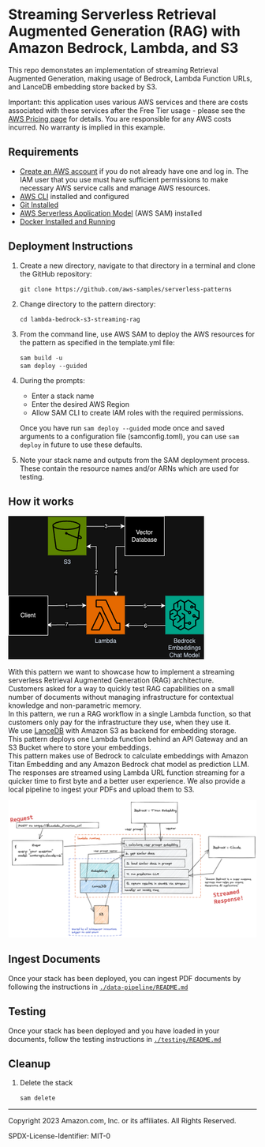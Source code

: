 # Streaming Serverless Retrieval Augmented Generation (RAG) with Amazon Bedrock, Lambda, and S3

This repo demonstates an implementation of streaming Retrieval Augmented Generation, making usage of Bedrock, Lambda Function URLs, and LanceDB embedding store backed by S3.


Important: this application uses various AWS services and there are costs associated with these services after the Free Tier usage - please see the [AWS Pricing page](https://aws.amazon.com/pricing/) for details. You are responsible for any AWS costs incurred. No warranty is implied in this example.

## Requirements

* [Create an AWS account](https://portal.aws.amazon.com/gp/aws/developer/registration/index.html) if you do not already have one and log in. The IAM user that you use must have sufficient permissions to make necessary AWS service calls and manage AWS resources.
* [AWS CLI](https://docs.aws.amazon.com/cli/latest/userguide/install-cliv2.html) installed and configured
* [Git Installed](https://git-scm.com/book/en/v2/Getting-Started-Installing-Git)
* [AWS Serverless Application Model](https://docs.aws.amazon.com/serverless-application-model/latest/developerguide/serverless-sam-cli-install.html) (AWS SAM) installed
* [Docker Installed and Running](https://docs.aws.amazon.com/serverless-application-model/latest/developerguide/install-docker.html)

## Deployment Instructions

1. Create a new directory, navigate to that directory in a terminal and clone the GitHub repository:
    ``` 
    git clone https://github.com/aws-samples/serverless-patterns
    ```
1. Change directory to the pattern directory:
    ```
    cd lambda-bedrock-s3-streaming-rag
    ```
1. From the command line, use AWS SAM to deploy the AWS resources for the pattern as specified in the template.yml file:
    ```
    sam build -u
    sam deploy --guided
    ```
1. During the prompts:
    * Enter a stack name
    * Enter the desired AWS Region
    * Allow SAM CLI to create IAM roles with the required permissions.

    Once you have run `sam deploy --guided` mode once and saved arguments to a configuration file (samconfig.toml), you can use `sam deploy` in future to use these defaults.

1. Note your stack name and outputs from the SAM deployment process. These contain the resource names and/or ARNs which are used for testing.

## How it works
![high level diagram](./assets/StreamingServerlessRAG.png)

With this pattern we want to showcase how to implement a streaming serverless Retrieval Augmented Generation (RAG) architecture.  
Customers asked for a way to quickly test RAG capabilities on a small number of documents without managing infrastructure for contextual knowledge and non-parametric memory.  
In this pattern, we run a RAG workflow in a single Lambda function, so that customers only pay for the infrastructure they use, when they use it.  
We use [LanceDB](https://lancedb.com/) with Amazon S3 as backend for embedding storage.  
This pattern deploys one Lambda function behind an API Gateway and an S3 Bucket where to store your embeddings.  
This pattern makes use of Bedrock to calculate embeddings with Amazon Titan Embedding and any Amazon Bedrock chat model as prediction LLM. 
The responses are streamed using Lambda URL function streaming for a quicker time to first byte and a better user experience.
We also provide a local pipeline to ingest your PDFs and upload them to S3.

![Full architecture](./assets/full-architecture.png)

## Ingest Documents
Once your stack has been deployed, you can ingest PDF documents by following the instructions in [`./data-pipeline/README.md`](./data-pipeline/README.md)

## Testing
Once your stack has been deployed and you have loaded in your documents, follow the testing instructions in [`./testing/README.md`](./testing/README.md)

## Cleanup
 
1. Delete the stack
    ```bash
    sam delete
    ```

----
Copyright 2023 Amazon.com, Inc. or its affiliates. All Rights Reserved.

SPDX-License-Identifier: MIT-0

